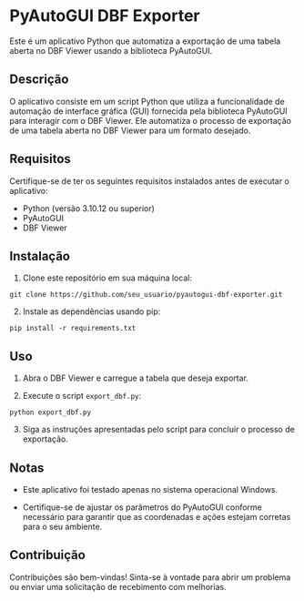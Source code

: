 # PyAutoGUI DBF Exporter

Este é um aplicativo Python que automatiza a exportação de uma tabela aberta no DBF Viewer usando a biblioteca PyAutoGUI.

## Descrição

O aplicativo consiste em um script Python que utiliza a funcionalidade de automação de interface gráfica (GUI) fornecida pela biblioteca PyAutoGUI para interagir com o DBF Viewer. Ele automatiza o processo de exportação de uma tabela aberta no DBF Viewer para um formato desejado.

## Requisitos

Certifique-se de ter os seguintes requisitos instalados antes de executar o aplicativo:
- Python (versão 3.10.12 ou superior)
- PyAutoGUI
- DBF Viewer

## Instalação

1. Clone este repositório em sua máquina local:

```
git clone https://github.com/seu_usuario/pyautogui-dbf-exporter.git
```

2. Instale as dependências usando pip:

```
pip install -r requirements.txt
```

## Uso

1. Abra o DBF Viewer e carregue a tabela que deseja exportar.

2. Execute o script `export_dbf.py`:

```
python export_dbf.py
```

3. Siga as instruções apresentadas pelo script para concluir o processo de exportação.

## Notas

- Este aplicativo foi testado apenas no sistema operacional Windows.

- Certifique-se de ajustar os parâmetros do PyAutoGUI conforme necessário para garantir que as coordenadas e ações estejam corretas para o seu ambiente.

## Contribuição

Contribuições são bem-vindas! Sinta-se à vontade para abrir um problema ou enviar uma solicitação de recebimento com melhorias.


